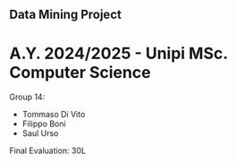 ## Data Mining Project 

# A.Y. 2024/2025 - Unipi MSc. Computer Science

Group 14:
- Tommaso Di Vito
- Filippo Boni
- Saul Urso

Final Evaluation: 30L
